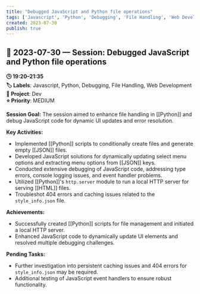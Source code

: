 ```yaml
---
title: "Debugged JavaScript and Python file operations"
tags: ['Javascript', 'Python', 'Debugging', 'File Handling', 'Web Development']
created: 2023-07-30
publish: true
---
```


## 📅 2023-07-30 — Session: Debugged JavaScript and Python file operations

**🕒 19:20–21:35**  
**🏷️ Labels**: Javascript, Python, Debugging, File Handling, Web Development  
**📂 Project**: Dev  
**⭐ Priority**: MEDIUM  


**Session Goal:** The session aimed to enhance file handling in [[Python]] and debug JavaScript code for dynamic UI updates and error resolution.

**Key Activities:**
- Implemented [[Python]] scripts to conditionally create files and generate empty [[JSON]] files.
- Developed JavaScript solutions for dynamically updating select menu options and extracting menu options from [[JSON]] keys.
- Conducted extensive debugging of JavaScript code, addressing type errors, console logging issues, and event handler problems.
- Utilized [[Python]]'s `http.server` module to run a local HTTP server for serving [[HTML]] files.
- Troubleshot 404 errors and caching issues related to the `style_info.json` file.

**Achievements:**
- Successfully created [[Python]] scripts for file management and initiated a local HTTP server.
- Enhanced JavaScript code to dynamically update UI elements and resolved multiple debugging challenges.

**Pending Tasks:**
- Further investigation into persistent caching issues and 404 errors for `style_info.json` may be required.
- Additional testing of JavaScript event handlers to ensure robust functionality.
